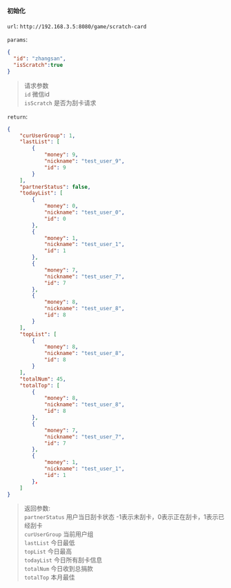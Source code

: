 
#### 初始化

`url`: `http://192.168.3.5:8080/game/scratch-card`

`params`:

```json
{
  "id": "zhangsan",
  "isScratch":true
}
```
> 请求参数  
> `id` 微信id  
> `isScratch` 是否为刮卡请求

`return`:
```json
{
    "curUserGroup": 1,
    "lastList": [
        {
            "money": 9,
            "nickname": "test_user_9",
            "id": 9
        }
    ],
    "partnerStatus": false,
    "todayList": [
        {
            "money": 0,
            "nickname": "test_user_0",
            "id": 0
        },
        {
            "money": 1,
            "nickname": "test_user_1",
            "id": 1
        },
        {
            "money": 7,
            "nickname": "test_user_7",
            "id": 7
        },
        {
            "money": 8,
            "nickname": "test_user_8",
            "id": 8
        }
    ],
    "topList": [
        {
            "money": 8,
            "nickname": "test_user_8",
            "id": 8
        }
    ],
    "totalNum": 45,
    "totalTop": [
        {
            "money": 8,
            "nickname": "test_user_8",
            "id": 8
        },
        {
            "money": 7,
            "nickname": "test_user_7",
            "id": 7
        },
        {
            "money": 1,
            "nickname": "test_user_1",
            "id": 1
        }，
    ]
}
```

> 返回参数:  
> `partnerStatus` 用户当日刮卡状态 -1表示未刮卡，0表示正在刮卡，1表示已经刮卡  
> `curUserGroup` 当前用户组  
> `lastList` 今日最低   
> `topList` 今日最高  
> `todayList` 今日所有刮卡信息  
> `totalNum` 今日收到总捐款  
> `totalTop` 本月最佳

